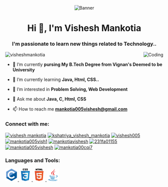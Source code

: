 <div style="text-align:center;">
<img src="https://t4.ftcdn.net/jpg/03/13/40/45/360_F_313404541_e9YZ3pht6oEEkMXuhxTboqXA2B2ShNnC.jpg" alt="Banner" width="1000" height="400">
</div>
<h1 align="center">Hi 👋, I'm Vishesh Mankotia</h1>

<h3 align="center">I'm passionate to learn new things related to Technology..</h3>
<img align="right" alt="Coding" width "100px" src="https://cdn.vectorstock.com/i/preview-1x/68/16/programmer-coding-laptop-computer-work-desk-vector-10076816.jpg"

<p align="left"> <img src="https://komarev.com/ghpvc/?username=visheshmankotia&label=Profile%20views&color=0e75b6&style=flat" alt="visheshmankotia" /> </p>

- 🔭 I’m currently **pursing My B.Tech Degree from Vignan's Deemed to be University**

- 🌱 I’m currently learning **Java, Html, CSS..**

- 👀 I’m interested in **Problem Solving, Web Development**

- 💬 Ask me about **Java, C, Html, CSS**

- 📫 How to reach me **mankotia005vishesh@gmail.com**

<h3 align="left">Connect with me:</h3>
<p align="left">
<a href="https:linkedin.com/in/vishesh-mankotia-b8569b292" target="blank"><img align="center" src="https://raw.githubusercontent.com/rahuldkjain/github-profile-readme-generator/master/src/images/icons/Social/linked-in-alt.svg" alt="vishesh mankotia" height="30" width="40" /></a>
<a href="https://instagram.com/kshatriya_vishesh_mankotia" target="blank"><img align="center" src="https://raw.githubusercontent.com/rahuldkjain/github-profile-readme-generator/master/src/images/icons/Social/instagram.svg" alt="kshatriya_vishesh_mankotia" height="30" width="40" /></a>
<a href="https://www.codechef.com/users/vishesh005" target="blank"><img align="center" src="https://cdn.jsdelivr.net/npm/simple-icons@3.1.0/icons/codechef.svg" alt="vishesh005" height="30" width="40" /></a>
<a href="https://www.hackerrank.com/mankotia005vish1" target="blank"><img align="center" src="https://raw.githubusercontent.com/rahuldkjain/github-profile-readme-generator/master/src/images/icons/Social/hackerrank.svg" alt="mankotia005vish1" height="30" width="40" /></a>
<a href="https://codeforces.com/profile/Vishesh Mankotia" target="blank"><img align="center" src="https://raw.githubusercontent.com/rahuldkjain/github-profile-readme-generator/master/src/images/icons/Social/codeforces.svg" alt="mankotiavishesh" height="30" width="40" /></a>
<a href="https://www.leetcode.com/231fa01155" target="blank"><img align="center" src="https://raw.githubusercontent.com/rahuldkjain/github-profile-readme-generator/master/src/images/icons/Social/leet-code.svg" alt="231fa01155" height="30" width="40" /></a>
<a href="https://www.hackerearth.com/mankotia005vishesh" target="blank"><img align="center" src="https://raw.githubusercontent.com/rahuldkjain/github-profile-readme-generator/master/src/images/icons/Social/hackerearth.svg" alt="mankotia005vishesh" height="30" width="40" /></a>
<a href="https://auth.geeksforgeeks.org/user/mankotia00cqi7" target="blank"><img align="center" src="https://raw.githubusercontent.com/rahuldkjain/github-profile-readme-generator/master/src/images/icons/Social/geeks-for-geeks.svg" alt="mankotia00cqi7" height="30" width="40" /></a>
</p>

<h3 align="left">Languages and Tools:</h3>
<p align="left"> <a href="https://www.cprogramming.com/" target="_blank" rel="noreferrer"> <img src="https://raw.githubusercontent.com/devicons/devicon/master/icons/c/c-original.svg" alt="c" width="40" height="40"/> </a> <a href="https://www.w3schools.com/css/" target="_blank" rel="noreferrer"> <img src="https://raw.githubusercontent.com/devicons/devicon/master/icons/css3/css3-original-wordmark.svg" alt="css3" width="40" height="40"/> </a> <a href="https://www.w3.org/html/" target="_blank" rel="noreferrer"> <img src="https://raw.githubusercontent.com/devicons/devicon/master/icons/html5/html5-original-wordmark.svg" alt="html5" width="40" height="40"/> </a> <a href="https://www.java.com" target="_blank" rel="noreferrer"> <img src="https://raw.githubusercontent.com/devicons/devicon/master/icons/java/java-original.svg" alt="java" width="40" height="40"/> </a> </p>
